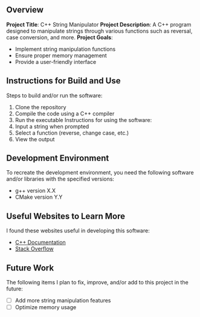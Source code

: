 ## Overview
**Project Title**: C++ String Manipulator
**Project Description**: A C++ program designed to manipulate strings through various
functions such as reversal, case conversion, and more.
**Project Goals**:
- Implement string manipulation functions
- Ensure proper memory management
- Provide a user-friendly interface
## Instructions for Build and Use
Steps to build and/or run the software:
1. Clone the repository
2. Compile the code using a C++ compiler
3. Run the executable
Instructions for using the software:
1. Input a string when prompted
2. Select a function (reverse, change case, etc.)
3. View the output
## Development Environment
To recreate the development environment, you need the following software and/or libraries with
the specified versions:
* g++ version X.X
* CMake version Y.Y
## Useful Websites to Learn More
I found these websites useful in developing this software:
* [C++ Documentation](https://www.cplusplus.com)
* [Stack Overflow](https://stackoverflow.com)
## Future Work
The following items I plan to fix, improve, and/or add to this project in the future:
- [ ] Add more string manipulation features
- [ ] Optimize memory usage
